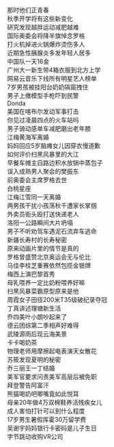 那时他们正青春  
秋季开学将有这些新变化  
研究发现越胖运动减肥越难  
国际奥委会将降半旗悼念罗格  
打火机掉进火锅爆炸烫伤多人  
近期急性胰腺炎多发年轻人居多  
中国队一天16金  
广州大一新生带4箱衣服到北方上学  
网易云音乐下线所有明星艺人榜单  
7岁男孩被挂阳台奶奶隔窗拽住  
男子上缴模型手枪吓到民警  
Donda  
美国在喀布尔发动军事打击  
你见过凌晨四点的火车站吗  
男子骑动感单车减肥磨出老年膝  
江梅黄海军离婚  
妈妈回应5岁脑瘫女儿因穿衣慢道歉  
如何评价扫黑风暴里的大江  
早餐车摊主舀路边积水放锅中蒸包子  
误入成熟男人聚会的樊振东  
前奥委会主席罗格去世  
白桃星座  
江梅江雪同一天离婚  
两男孩干扰小孩荡秋千遭家长掌掴  
外卖员街头殴打送快递老人  
洛阳一公路瞬间大片坍塌  
男子不听劝驾车遇泥石流弃车逃命  
新疆长寿村的长寿秘密  
原来动画片里的情节是真的  
罗格曾盛赞北京奥运会无与伦比  
马佳李桂芝重赛依然包揽金银牌  
梅西上演巴黎首秀  
母乳喂养一定比奶粉喂养好嘛  
扫黑风暴菜霸原型原来是他  
周霞女子田径200米T35级破纪录夺冠  
丁真讲述理塘新生活  
乔四美叶小朗吵起来了  
德云团综第二季相声好难得  
武陵源雨后现云海美景  
卡卡喝奶茶  
物理老师用摩擦起电表演天女散花  
苏筱发现夏明的秘密  
乔三丽王一丁结婚  
美军官要求问责美军高层后被免职  
拜登警告阿富汗  
熊猫喝奶吧唧嘴竟如此悦耳  
母亲20年做4万双棉鞋养活残疾女儿  
成人害怕打针可以到什么程度  
17岁男生暑假挥霍30万留学费  
吴谢宇妈妈银行卡密码是儿子生日  
字节跳动收购VR公司  

